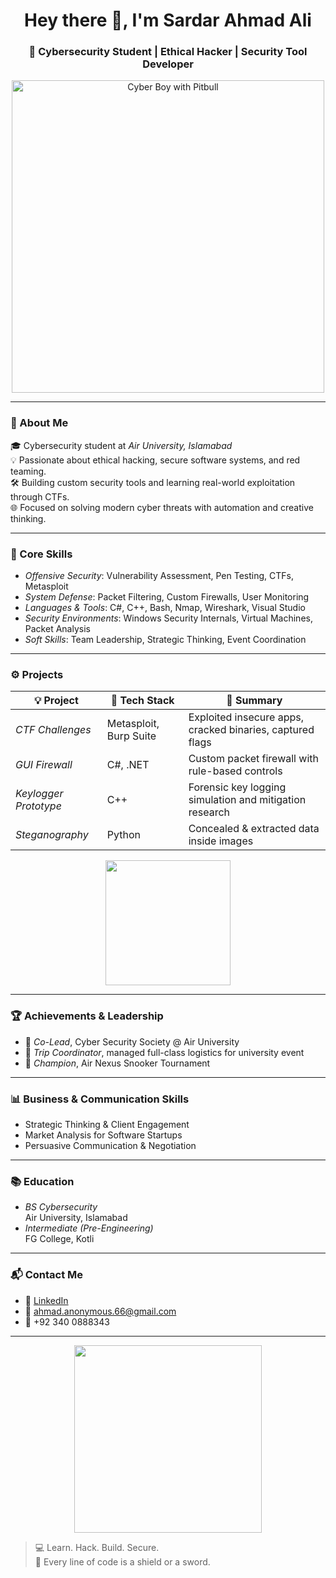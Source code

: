<h1 align="center">Hey there 👋, I'm Sardar Ahmad Ali</h1>
<h3 align="center">🚀 Cybersecurity Student | Ethical Hacker | Security Tool Developer</h3>

<p align="center">
  <img src="https://raw.githubusercontent.com/ahmadali66/ahmadali66/main/profile-header-boy-pitbull.png" width="500" alt="Cyber Boy with Pitbull" />
</p>

---

### 🔐 About Me

🎓 Cybersecurity student at *Air University, Islamabad*  
💡 Passionate about ethical hacking, secure software systems, and red teaming.  
🛠 Building custom security tools and learning real-world exploitation through CTFs.  
🌐 Focused on solving modern cyber threats with automation and creative thinking.

---

### 🧠 Core Skills

- *Offensive Security*: Vulnerability Assessment, Pen Testing, CTFs, Metasploit
- *System Defense*: Packet Filtering, Custom Firewalls, User Monitoring
- *Languages & Tools*: C#, C++, Bash, Nmap, Wireshark, Visual Studio
- *Security Environments*: Windows Security Internals, Virtual Machines, Packet Analysis
- *Soft Skills*: Team Leadership, Strategic Thinking, Event Coordination

---

### ⚙ Projects

| 💡 Project | 🔧 Tech Stack | 📄 Summary |
|-----------|---------------|-----------|
| *CTF Challenges* | Metasploit, Burp Suite | Exploited insecure apps, cracked binaries, captured flags |
| *GUI Firewall* | C#, .NET | Custom packet firewall with rule-based controls |
| *Keylogger Prototype* | C++ | Forensic key logging simulation and mitigation research |
| *Steganography* | Python | Concealed & extracted data inside images |

<p align="center">
  <img src="https://media.giphy.com/media/VbnUQpnihPSIgIXuZv/giphy.gif" width="200"/>
</p>

---

### 🏆 Achievements & Leadership

- 💼 *Co-Lead*, Cyber Security Society @ Air University
- 🧳 *Trip Coordinator*, managed full-class logistics for university event
- 🎱 *Champion*, Air Nexus Snooker Tournament

---

### 📊 Business & Communication Skills

- Strategic Thinking & Client Engagement
- Market Analysis for Software Startups
- Persuasive Communication & Negotiation

---

### 📚 Education

- *BS Cybersecurity*  
  Air University, Islamabad  
- *Intermediate (Pre-Engineering)*  
  FG College, Kotli

---

### 📬 Contact Me

- 🔗 [LinkedIn](https://www.linkedin.com/in/ahmad-ali-498131295)
- 📧 ahmad.anonymous.66@gmail.com
- 📱 +92 340 0888343

---

<p align="center">
  <img src="https://media.giphy.com/media/qgQUggAC3Pfv687qPC/giphy.gif" width="300" />
</p>

> 💻 Learn. Hack. Build. Secure.  
> 🧠 Every line of code is a shield or a sword.
